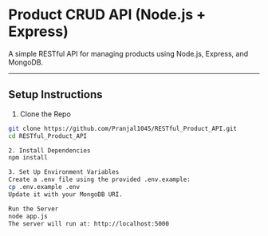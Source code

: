 #  Product CRUD API (Node.js + Express)

A simple RESTful API for managing products using Node.js, Express, and MongoDB.

---

##  Setup Instructions

1. Clone the Repo
```bash
git clone https://github.com/Pranjal1045/RESTful_Product_API.git
cd RESTful_Product_API

2. Install Dependencies
npm install

3. Set Up Environment Variables
Create a .env file using the provided .env.example:
cp .env.example .env
Update it with your MongoDB URI.

Run the Server
node app.js
The server will run at: http://localhost:5000



